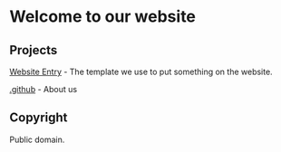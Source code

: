 # Welcome to our website

## Projects

[Website Entry](http://191512.xyz/website-entry/) - The template we use to put something on the website.

[.github](https://191512.xyz/.github) - About us

## Copyright

Public domain.
